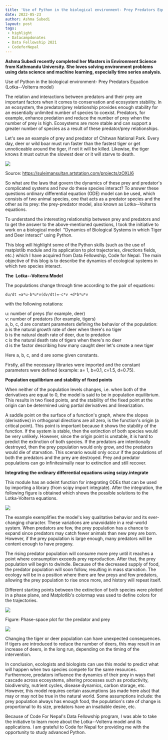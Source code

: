 ```yaml
---
title: 'Use of Python in the biological environment- Prey Predators Equation (Lotka–Volterra model)'
date: 2022-05-23
author: Ashma Subedi
layout: post
tags:
 - highlight
 - Datacampdonates 
 - Data Fellowship 2021
 - CodeforNepal
---
```


**Ashma Subedi recently completed her Masters in Environment Science from Kathmandu University. She loves solving environment problems using data science and machine learning, especially time series analysis.**

Use of Python in the biological environment- Prey Predators Equation (Lotka--Volterra model)

The relation and interactions between predators and their prey are important factors when it comes to conservation and ecosystem stability. In an ecosystem, the predator/prey relationship provides enough stability for an essentially unlimited number of species to coexist. Predators, for example, enhance predation and reduce the number of prey when the number of prey is high. Ecosystems are more stable and can support a greater number of species as a result of these predator/prey relationships. 

Let's see an example of prey and predator of Chitwan National Park. Every day, deer or wild boar must run faster than the fastest tiger or get unnoticeable around the tiger, if not it will be killed. Likewise, the tiger knows it must outrun the slowest deer or it will starve to death. 

![](https://lh4.googleusercontent.com/7kCehut4OvzIq5OL1xyPKZQsRNwH-KSm6cS2WLNOG_tqYY8NFq5Ets2vRLeYGwJK3shaT_0EqoT8tRDgLyyAkMNGqfYGYdnhHFUla4qBj34gnTBS4wW5wIHdlXe4pCAXvdlvkQ4dSiXYj740XA)

Source: <https://suleimansultan.artstation.com/projects/zOXLl6> 

So what are the laws that govern the dynamics of these prey and predator's complicated systems and how do these species interact? To answer these questions ordinary differential equation (ODE) model can be used, which consists of two animal species, one that acts as a predator species and the other as its prey: the prey-predator model, also known as Lotka--Volterra equations.

To understand the interesting relationship between prey and predators and to get the answer to the above-mentioned questions, I took the initiative to work on a biological model  "Dynamics of Biological Systems in which Tiger and Deer interact" using Python. 

This blog will highlight some of the Python skills (such as the use of matplotlib module and its application to plot trajectories, directions fields, etc.) which I have acquired from Data Fellowship, Code for Nepal. The main objective of this blog is to describe the dynamics of ecological systems in which two species interact.

**The  Lotka--Volterra Model**

The populations change through time according to the pair of equations:

```
du/dt =a*u-b*u*v(dv/dt)=-c*v +d*b*u*v
```

with the following notations: 

u: number of preys (for example, deer)\
v: number of predators (for example, tigers)\
a, b, c, d are constant parameters defining the behavior of the population:\
a is the natural growth rate of deer when there's no tiger\
b is the natural death rate of deer, due to predation\
c is the natural death rate of tigers when there's no deer\
d is the factor describing how many caught deer let's create a new tiger

Here a, b, c, and d are some given constants.

Firstly, all the necessary libraries were imported and the constant parameters were defined (example: a= 1, b=0.1, c=1.5, d=0.75). 

**Population equilibrium and stability of fixed points**

When neither of the population levels changes, i.e. when both of the derivatives are equal to 0, the model is said to be in population equilibrium. This results in two fixed points, and the stability of the fixed point at the origin can be determined using partial derivatives and linearization.

A saddle point on the surface of a function's graph, where the slopes (derivatives) in orthogonal directions are all zero, is the function's origin (a critical point). This point is important because it shows the stability of the function. If the system is stable, then the extinction of both species would be very unlikely. However, since the origin point is unstable, it is hard to predict the extinction of both species. If the predators are intentionally destroyed, then the prey population would only grow, and the predators would die of starvation. This scenario would only occur if the populations of both the predators and the prey are destroyed. Prey and predator populations can go infinitesimally near to extinction and still recover.

**Integrating the ordinary differential equations using scipy.integrate**

This module has an odeint function for integrating ODEs that can be used by importing a library (from scipy import integrate). After the integration, the following figure is obtained which shows the possible solutions to the Lotka-Volterra equations.

![](https://lh4.googleusercontent.com/vpUXZ5vaMZHgPJ_08OESQKlhVTRyn5X_CN7P0Nj8FtTVfRNc9px6sohUR8S9V-9RLLBTD9nUoJ7GKRbDllIi0Q2uLRAmXybzVlP4I2PD0QhIhyFWUIRxrhgjMEMX1yAGRoFPSnCF18LOBGMtkQ)

The example exemplifies the model's key qualitative behavior and its ever-changing character. These variations are unavoidable in a real-world system. When predators are few, the prey population has a chance to expand since predators may catch fewer animals than new prey are born. However, if the prey population is large enough, many predators will be content enough to have progeny. 

The rising predator population will consume more prey until it reaches a point where consumption exceeds prey reproduction. After that, the prey population will begin to dwindle. Because of the decreased supply of food, the predator population will soon follow, resulting in mass starvation. The ecology will be in a position where there are few preys and few predators, allowing the prey population to rise once more, and history will repeat itself. 

Different starting points between the extinction of both species were plotted in a phase plane, and Matplotlib's colormap was used to define colors for the trajectories.

![](https://lh3.googleusercontent.com/Ihr--fRmwxjnMNUiA4OOc_CWTElC6NsLCin_NmfKLp_Jej4BLzbzNHcmxwxMYYVJRPg8Gyu0yXdlcWrAjufQbHnJvTXDZSma8TD4n-7iE6Pb9HMNXpke_EhcOUI4VDifZlNlKR4Ux52EUYbMuw)

Figure: Phase-space plot for the predator and prey

![](https://lh6.googleusercontent.com/B3VA_fkfJE-HDToU1uKcGn-3JixU_GA1Q4MiIQo7Y1wnuzAEP5Yr_SG_Q1J8tTto2z1mxQH-CbfyfHxtINSW0a1Md3XWuAgp8QCnvvFDu_ftGbQxTGzCYlh4SBfXrMLVmtv2n71BC9oP3-TbFg)

Changing the tiger or deer population can have unexpected consequences. If tigers are introduced to reduce the number of deers, this may result in an increase of deers, in the long run, depending on the timing of the intervention.

In conclusion, ecologists and biologists can use this model to predict what will happen when two species compete for the same resources. Furthermore, predators influence the dynamics of their prey in ways that cascade across ecosystems, altering processes such as productivity, biodiversity, nutrient cycles, disease dynamics, carbon storage, etc. However, this model requires certain assumptions (as made here also) that may or may not be true in the natural world. Some assumptions include: the prey population always has enough food, the population's rate of change is proportional to its size, predators have an insatiable desire, etc.

Because of Code For Nepal's Data Fellowship program, I was able to take the initiative to learn more about the Lotka--Volterra model and its applications. I am grateful to Code for Nepal for providing me with the opportunity to study advanced Python.